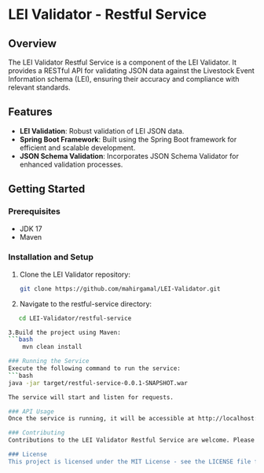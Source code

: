 
# LEI Validator - Restful Service

## Overview
The LEI Validator Restful Service is a component of the LEI Validator. It provides a RESTful API for validating JSON data against the Livestock Event Information schema (LEI), ensuring their accuracy and compliance with relevant standards.

## Features
- **LEI Validation**: Robust validation of LEI JSON data.
- **Spring Boot Framework**: Built using the Spring Boot framework for efficient and scalable development.
- **JSON Schema Validation**: Incorporates JSON Schema Validator for enhanced validation processes.

## Getting Started

### Prerequisites
- JDK 17
- Maven

### Installation and Setup
1. Clone the LEI Validator repository:
   ```bash
   git clone https://github.com/mahirgamal/LEI-Validator.git
2. Navigate to the restful-service directory:
  ```bash
     cd LEI-Validator/restful-service

3.Build the project using Maven:
  ```bash
      mvn clean install

### Running the Service
Execute the following command to run the service:
```bash
java -jar target/restful-service-0.0.1-SNAPSHOT.war

The service will start and listen for requests.

### API Usage
Once the service is running, it will be accessible at http://localhost:8080. Refer to the API documentation for details on available endpoints and their usage.

### Contributing
Contributions to the LEI Validator Restful Service are welcome. Please refer to the project's contribution guidelines for more information.

### License
This project is licensed under the MIT License - see the LICENSE file for details.
